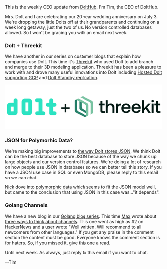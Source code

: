 This is the weekly CEO update from [DoltHub](https://www.dolthub.com/). I'm Tim, the CEO of DoltHub. 

Mrs. Dolt and I are celebrating our 20 year wedding anniversary on July 3. We're dropping the little Dolts off at their grandparents and continuing on a week long getaway, just the two of us. No version controlled databases allowed. So I won't be gracing you with an email next week. 

### Dolt + Threekit

We have another in our series on customer blogs that explain how companies use Dolt. This time it's [Threekit](https://www.dolthub.com/blog/2024-06-24-dolt-threekit/) who used Dolt to add branch and merge to their 3D modeling application. Threekit has been a pleasure to work with and drove many useful innovations into Dolt including [Hosted Dolt supporting GCP](https://www.dolthub.com/blog/2023-02-27-hosted-doltdb-gcp-launch/) and [Dolt Standby replication](https://www.dolthub.com/blog/2022-10-19-standby-replication/).

[![Dolt + Threekit](../images/dolt-threekit.png)](https://www.dolthub.com/blog/2024-06-24-dolt-threekit/)

### JSON for Polymorhic Data?

We're making big improvements to [the way Dolt stores JSON](https://www.dolthub.com/blog/2024-06-12-announcing-json-improvements/). We think Dolt can be the best database to store JSON because of the way we chunk up large objects and our version control features. We're doing a lot of research on how people use JSON in databases so we can better tell this story. If you have a JSON use case in SQL or even MongoDB, please reply to this email so we can chat.

[Nick](https://www.dolthub.com/team#nick) dove into [polymorphic data](https://www.dolthub.com/blog/2024-06-25-polymorphic-associations/) which seems to fit the JSON model well, but came to the conclusion that using JSON in this case was..."it depends".

### Golang Channels

We have a new blog in our [Golang blog series](https://www.dolthub.com/blog/?q=golang). This time [Max](https://www.dolthub.com/team#max) wrote about [three ways to think about channels](https://www.dolthub.com/blog/2024-06-21-channel-three-ways/). This one went as high as #2 on HackerNews and a user wrote "Well written. Will recommend to all newcomers from other languages." If you get any praise in the comment section the content must be good. Everyone knows the comment section is for haters. So, if you missed it, give [this one](https://www.dolthub.com/blog/2024-06-21-channel-three-ways/) a read.

Until next week. As always, just reply to this email if you want to chat.

--Tim